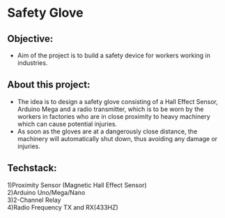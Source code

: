 # Safety Glove
## Objective:  
* Aim of the project is to build a safety device for workers working in industries.

## About this project:

* The idea is to design a safety glove consisting of a Hall Effect Sensor, Arduino Mega and a radio transmitter, which is to be worn by the workers in factories who are in close proximity to heavy machinery which can cause potential injuries.
* As soon as the gloves are at a dangerously close distance, the machinery will automatically shut down, thus avoiding any damage or injuries.

## Techstack:
1)Proximity Sensor (Magnetic Hall Effect Sensor)<br/>
2)Arduino Uno/Mega/Nano<br/>
3)2-Channel Relay<br/>
4)Radio Frequency TX and RX(433HZ)<br/>


